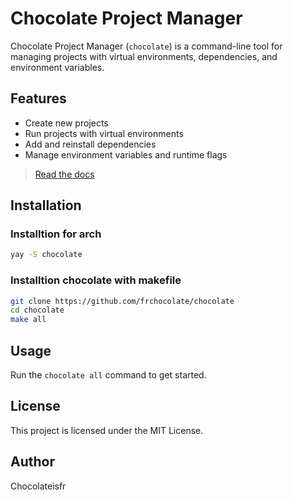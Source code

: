 # Chocolate Project Manager

Chocolate Project Manager (`chocolate`) is a command-line tool for managing projects with virtual environments, dependencies, and environment variables.



## Features
- Create new projects
- Run projects with virtual environments
- Add and reinstall dependencies
- Manage environment variables and runtime flags

> [Read the docs](DOCS.md)

## Installation

### Installtion for arch
```sh
yay -S chocolate
```


### Installtion chocolate with makefile

```sh
git clone https://github.com/frchocolate/chocolate
cd chocolate
make all
```

## Usage
Run the `chocolate all` command to get started.


## License
This project is licensed under the MIT License.

## Author
Chocolateisfr
